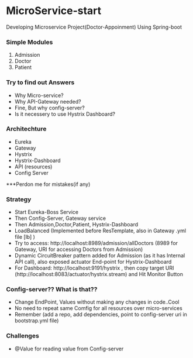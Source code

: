 # MicroService-start
Developing Microservice Project(Doctor-Appoinment) Using Spring-boot


### Simple Modules

1) Admission
2) Doctor
3) Patient

### Try to find out Answers
* Why Micro-service?
* Why API-Gateway needed?
* Fine, But why config-server?
* Is it necessery to use Hystrix Dashboard?

### Architechture

* Eureka
* Gateway
* Hystrix
* Hystrix-Dashboard
* API (resources)
* Config Server


***Perdon me for mistakes(if any)

### Strategy
* Start Eureka-Boss Service
* Then Config-Server, Gateway service
* Then Admission,Doctor,Patient, Hystrix-Dashboard
* LoadBalanced (Implemented before ResTemplate, also in Gateway .yml file [lb] )
* Try to access:  http://localhost:8989/admission/allDoctors (8989 for Gateway, URI for accessing Doctors from Admission)
* Dynamic CircuitBreaker pattern added for Admission (as it has Internal API call), also exposed actuator End-point for Hystrix-Dashboard
* For Dashboard: http://localhost:9191/hystrix , then copy target URI (http://localhost:8083/actuator/hystrix.stream) and Hit Monitor Button

### Config-server?? What is that??
* Change EndPoint, Values without making any changes in code..Cool
* No need to repeat same Comfig for all resources over micro-services
* Remember (add a repo, add dependencies, point to config-server uri in bootstrap.yml file)

### Challenges
* @Value for reading value from Config-server
